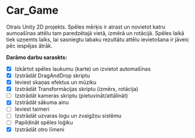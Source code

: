 # Car_Game
Otrais Unity 2D projekts.
Spēles mērķis ir atrast un novietot katru 
aumoašīnas attēlu tam paredzētajā vietā, 
izmērā un rotācijā. Spēles laikā tiek uzņemts laiks, 
lai sasniegtu labaku rezultātu attēlu ievietošana ir 
jāveic pēc iespējas ātrāk.

**Darāmo darbu saraskts:**
- [x] Izkārtot spēles laukumu (karte) un izvietot automašīnas
- [x] Izstrādāt DragAndDrop skriptu
- [x] Ieviest skaņas efektus un mūziku
- [x] Izstrādāt Transformācijas skriptu (izmērs, rotācija)
- [ ] Izstrādāt kameras skriptu (pietuvināt/attālināt)
- [x] Izstrādāt sākuma ainu
- [ ] Ieviest taimeri
- [ ] Izstrādāt uzvaras logu un zvaigžņu sistēmu
- [ ] Papildināt spēles loģiku
- [x] Izstrādāt otro līmeni
